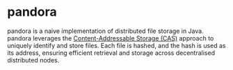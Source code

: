 # pandora

pandora is a naive implementation of distributed file storage in Java.
pandora leverages the [Content-Addressable Storage (CAS)](https://en.wikipedia.org/wiki/Content-addressable_storage) approach to 
uniquely identify and store files. Each file is hashed, and the hash 
is used as its address, ensuring efficient retrieval and storage across decentralised
distributed nodes.
